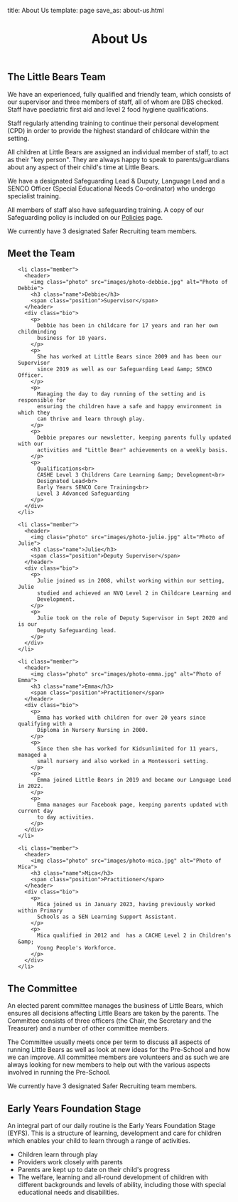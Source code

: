 title: About Us
template: page
save_as: about-us.html

<header style="background-image: url(images/header-about-us.jpg)">
  <h1>About Us</h1>
</header>

<section>
  <h2>The Little Bears Team</h2>
  <p>
    We have an experienced, fully qualified and friendly team, which consists of
    our supervisor and three members of staff, all of whom are DBS checked.  Staff
    have paediatric first aid and level 2 food hygiene qualifications.
  </p>
  <p>
    Staff regularly attending training to continue their personal development
    (CPD) in order to provide the highest standard of childcare within the
    setting.
  </p>
  <p>
    All children at Little Bears are assigned an individual member of staff, to
    act as their "key person". They are always happy to speak to parents/guardians
    about any aspect of their child's time at Little Bears.
  </p>
  <p>
    We have a designated Safeguarding Lead &amp; Duputy, Language Lead and a SENCO
    Officer (Special Educational Needs Co-ordinator) who undergo specialist
    training.
  </p>
  <p>
    All members of staff also have safeguarding training. A copy of our
    Safeguarding policy is included on our <a href="policies.html">Policies</a> page.
  </p>
  <p>
    We currently have 3 designated Safer Recruiting team members.
  </p>
</section>

<section>
  <h2>Meet the Team</h2>

  <ol class="team">

    <li class="member">
      <header>
        <img class="photo" src="images/photo-debbie.jpg" alt="Photo of Debbie">
        <h3 class="name">Debbie</h3>
        <span class="position">Supervisor</span>
      </header>
      <div class="bio">
        <p>
          Debbie has been in childcare for 17 years and ran her own childminding
          business for 10 years. 
        </p>
        <p>
          She has worked at Little Bears since 2009 and has been our Supervisor
          since 2019 as well as our Safeguarding Lead &amp; SENCO Officer.
        </p>
        <p>
          Managing the day to day running of the setting and is responsible for
          ensuring the children have a safe and happy environment in which they
          can thrive and learn through play.  
        </p>
        <p>
          Debbie prepares our newsletter, keeping parents fully updated with our
          activities and "Little Bear" achievements on a weekly basis.  
        </p>
        <p>
          Qualifications<br>
          CASHE Level 3 Childrens Care Learning &amp; Development<br>
          Designated Lead<br>
          Early Years SENCO Core Training<br>
          Level 3 Advanced Safeguarding
        </p>
      </div>
    </li>

    <li class="member">
      <header>
        <img class="photo" src="images/photo-julie.jpg" alt="Photo of Julie">
        <h3 class="name">Julie</h3>
        <span class="position">Deputy Supervisor</span>
      </header>
      <div class="bio">
        <p>
          Julie joined us in 2008, whilst working within our setting, Julie
          studied and achieved an NVQ Level 2 in Childcare Learning and
          Development.  
        </p>
        <p>
          Julie took on the role of Deputy Supervisor in Sept 2020 and is our
          Deputy Safeguarding lead.
        </p>
      </div>
    </li>

    <li class="member">
      <header>
        <img class="photo" src="images/photo-emma.jpg" alt="Photo of Emma">
        <h3 class="name">Emma</h3>
        <span class="position">Practitioner</span>
      </header>
      <div class="bio">
        <p>
          Emma has worked with children for over 20 years since qualifying with a
          Diploma in Nursery Nursing in 2000.
        </p>
        <p>
          Since then she has worked for Kidsunlimited for 11 years, managed a
          small nursery and also worked in a Montessori setting.
        </p>
        <p>
          Emma joined Little Bears in 2019 and became our Language Lead in 2022.
        </p>
        <p>
          Emma manages our Facebook page, keeping parents updated with current day
          to day activities.
        </p>
      </div>
    </li>

    <li class="member">
      <header>
        <img class="photo" src="images/photo-mica.jpg" alt="Photo of Mica">
        <h3 class="name">Mica</h3>
        <span class="position">Practitioner</span>
      </header>
      <div class="bio">
        <p>
          Mica joined us in January 2023, having previously worked within Primary
          Schools as a SEN Learning Support Assistant. 
        </p>
        <p>
          Mica qualified in 2012 and  has a CACHE Level 2 in Children's &amp;
          Young People's Workforce.
        </p>
      </div>
    </li>

  </ol>
</section>

<section>
  <h2>The Committee</h2>
  <p>
    An elected parent committee manages the business of Little Bears, which
    ensures all decisions affecting Little Bears are taken by the parents. The
    Committee consists of three officers (the Chair, the Secretary and the
    Treasurer) and a number of other committee members. 
  </p>
  <p>
    The Committee usually meets once per term to discuss all aspects of running
    Little Bears as well as look at new ideas for the Pre-School and how we can
    improve. All committee members are volunteers and as such we are always
    looking for new members to help out with the various aspects involved in
    running the Pre-School. 
  </p>
  <p>
    We currently have 3 designated Safer Recruiting team members.
  </p>
</section>

<section>
  <h2>Early Years Foundation Stage</h2>
  <p>
    An integral part of our daily routine is the Early Years Foundation Stage
    (EYFS).  This is a structure of learning, development and care for children
    which enables your child to learn through a range of activities.
  </p>
  <ul>
    <li>Children learn through play</li>
    <li>Providers work closely with parents</li>
    <li>Parents are kept up to date on their child's progress</li>
    <li>The welfare, learning and all-round development of children with
    different backgrounds and levels of ability, including those with
    special educational needs and disabilities.</li>
  </ul>
</section>
